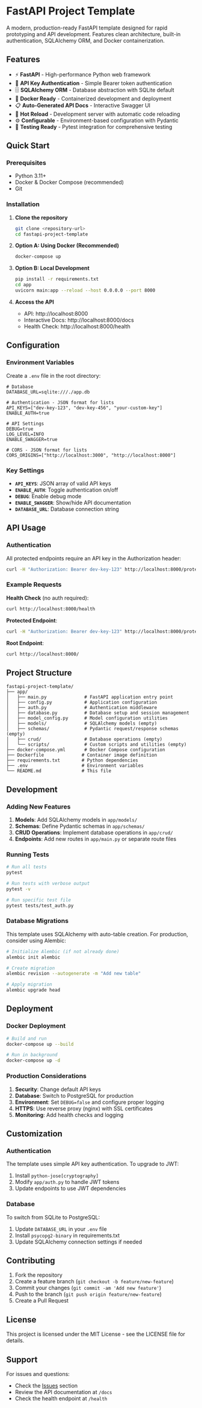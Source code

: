 # FastAPI Project Template

A modern, production-ready FastAPI template designed for rapid prototyping and API development. Features clean architecture, built-in authentication, SQLAlchemy ORM, and Docker containerization.

## Features

- ⚡ **FastAPI** - High-performance Python web framework
- 🔐 **API Key Authentication** - Simple Bearer token authentication
- 🗄️ **SQLAlchemy ORM** - Database abstraction with SQLite default
- 🐳 **Docker Ready** - Containerized development and deployment
- 📋 **Auto-Generated API Docs** - Interactive Swagger UI
- 🔄 **Hot Reload** - Development server with automatic code reloading
- ⚙️ **Configurable** - Environment-based configuration with Pydantic
- 🧪 **Testing Ready** - Pytest integration for comprehensive testing

## Quick Start

### Prerequisites

- Python 3.11+
- Docker & Docker Compose (recommended)
- Git

### Installation

1. **Clone the repository**
   ```bash
   git clone <repository-url>
   cd fastapi-project-template
   ```

2. **Option A: Using Docker (Recommended)**
   ```bash
   docker-compose up
   ```

3. **Option B: Local Development**
   ```bash
   pip install -r requirements.txt
   cd app
   uvicorn main:app --reload --host 0.0.0.0 --port 8000
   ```

4. **Access the API**
   - API: http://localhost:8000
   - Interactive Docs: http://localhost:8000/docs
   - Health Check: http://localhost:8000/health

## Configuration

### Environment Variables

Create a `.env` file in the root directory:

```env
# Database
DATABASE_URL=sqlite:///./app.db

# Authentication - JSON format for lists
API_KEYS=["dev-key-123", "dev-key-456", "your-custom-key"]
ENABLE_AUTH=true

# API Settings  
DEBUG=true
LOG_LEVEL=INFO
ENABLE_SWAGGER=true

# CORS - JSON format for lists
CORS_ORIGINS=["http://localhost:3000", "http://localhost:8000"]
```

### Key Settings

- **`API_KEYS`**: JSON array of valid API keys
- **`ENABLE_AUTH`**: Toggle authentication on/off
- **`DEBUG`**: Enable debug mode
- **`ENABLE_SWAGGER`**: Show/hide API documentation
- **`DATABASE_URL`**: Database connection string

## API Usage

### Authentication

All protected endpoints require an API key in the Authorization header:

```bash
curl -H "Authorization: Bearer dev-key-123" http://localhost:8000/protected
```

### Example Requests

**Health Check** (no auth required):
```bash
curl http://localhost:8000/health
```

**Protected Endpoint**:
```bash
curl -H "Authorization: Bearer dev-key-123" http://localhost:8000/protected
```

**Root Endpoint**:
```bash
curl http://localhost:8000/
```

## Project Structure

```
fastapi-project-template/
├── app/
│   ├── main.py              # FastAPI application entry point
│   ├── config.py            # Application configuration
│   ├── auth.py              # Authentication middleware
│   ├── database.py          # Database setup and session management
│   ├── model_config.py      # Model configuration utilities
│   ├── models/              # SQLAlchemy models (empty)
│   ├── schemas/             # Pydantic request/response schemas (empty)
│   ├── crud/                # Database operations (empty)
│   └── scripts/             # Custom scripts and utilities (empty)
├── docker-compose.yml       # Docker Compose configuration
├── Dockerfile              # Container image definition
├── requirements.txt        # Python dependencies
├── .env                    # Environment variables
└── README.md               # This file
```

## Development

### Adding New Features

1. **Models**: Add SQLAlchemy models in `app/models/`
2. **Schemas**: Define Pydantic schemas in `app/schemas/`
3. **CRUD Operations**: Implement database operations in `app/crud/`
4. **Endpoints**: Add new routes in `app/main.py` or separate route files

### Running Tests

```bash
# Run all tests
pytest

# Run tests with verbose output
pytest -v

# Run specific test file
pytest tests/test_auth.py
```

### Database Migrations

This template uses SQLAlchemy with auto-table creation. For production, consider using Alembic:

```bash
# Initialize Alembic (if not already done)
alembic init alembic

# Create migration
alembic revision --autogenerate -m "Add new table"

# Apply migration
alembic upgrade head
```

## Deployment

### Docker Deployment

```bash
# Build and run
docker-compose up --build

# Run in background
docker-compose up -d
```

### Production Considerations

1. **Security**: Change default API keys
2. **Database**: Switch to PostgreSQL for production
3. **Environment**: Set `DEBUG=false` and configure proper logging
4. **HTTPS**: Use reverse proxy (nginx) with SSL certificates
5. **Monitoring**: Add health checks and logging

## Customization

### Authentication

The template uses simple API key authentication. To upgrade to JWT:

1. Install `python-jose[cryptography]`
2. Modify `app/auth.py` to handle JWT tokens
3. Update endpoints to use JWT dependencies

### Database

To switch from SQLite to PostgreSQL:

1. Update `DATABASE_URL` in your `.env` file
2. Install `psycopg2-binary` in requirements.txt
3. Update SQLAlchemy connection settings if needed

## Contributing

1. Fork the repository
2. Create a feature branch (`git checkout -b feature/new-feature`)
3. Commit your changes (`git commit -am 'Add new feature'`)
4. Push to the branch (`git push origin feature/new-feature`)
5. Create a Pull Request

## License

This project is licensed under the MIT License - see the LICENSE file for details.

## Support

For issues and questions:
- Check the [Issues](../../issues) section
- Review the API documentation at `/docs`
- Check the health endpoint at `/health`